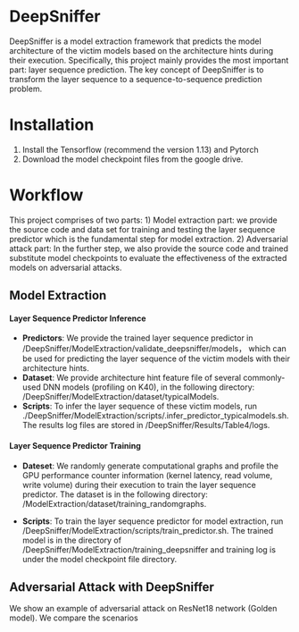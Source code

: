 # DeepSniffer
DeepSniffer is a model extraction framework that predicts the model architecture of the victim models based on the architecture hints during their execution. Specifically, this project mainly provides the most important part: layer sequence prediction. The key concept of DeepSniffer is to transform the layer sequence to a sequence-to-sequence prediction problem.
# Installation
1) Install the Tensorflow (recommend the version 1.13) and Pytorch
2) Download the model checkpoint files from the google drive.
# Workflow
This project comprises of two parts: 1) Model extraction part: we provide the source code and data set for training and testing the layer sequence predictor which is the fundamental step for model extraction. 
2) Adversarial attack part: In the further step, we also provide the source code and trained substitute model checkpoints to evaluate the effectiveness of the extracted models on adversarial attacks. 
## Model Extraction
#### Layer Sequence Predictor Inference 
* **Predictors**: We provide the trained layer sequence predictor in /DeepSniffer/ModelExtraction/validate_deepsniffer/models， which can be used for predicting the layer sequence of the victim models with their architecture hints. 
* **Dataset**: We provide architecture hint feature file of several commonly-used DNN models (profiling on K40), in the following directory: /DeepSniffer/ModelExtraction/dataset/typicalModels.
* **Scripts**: To infer the layer sequence of these victim models, run 
./DeepSniffer/ModelExtraction/scripts/.infer_predictor_typicalmodels.sh. The results log files are stored in /DeepSniffer/Results/Table4/logs.

#### Layer Sequence Predictor Training
* **Dateset**: We randomly generate computational graphs and profile the GPU performance counter information (kernel latency, read volume, write volume) during their execution to train the layer sequence predictor. The dataset is in the following directory: /ModelExtraction/dataset/training_randomgraphs.

* **Scripts**: To train the layer sequence predictor for model extraction, run /DeepSniffer/ModelExtraction/scripts/train_predictor.sh. The trained model is in the directory of /DeepSniffer/ModelExtraction/training_deepsniffer and training log is under the model checkpoint file directory.

## Adversarial Attack with DeepSniffer
We show an example of adversarial attack on ResNet18 network (Golden model). We compare the scenarios 
